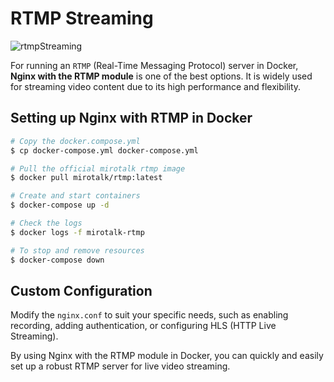 # RTMP Streaming

![rtmpStreaming](../rtmpStreaming.jpeg)

For running an `RTMP` (Real-Time Messaging Protocol) server in Docker, **Nginx with the RTMP module** is one of the best options. It is widely used for streaming video content due to its high performance and flexibility.

## Setting up Nginx with RTMP in Docker

```sh
# Copy the docker.compose.yml
$ cp docker-compose.yml docker-compose.yml

# Pull the official mirotalk rtmp image
$ docker pull mirotalk/rtmp:latest

# Create and start containers
$ docker-compose up -d

# Check the logs
$ docker logs -f mirotalk-rtmp

# To stop and remove resources
$ docker-compose down
```

## Custom Configuration

Modify the `nginx.conf` to suit your specific needs, such as enabling recording, adding authentication, or configuring HLS (HTTP Live Streaming).

By using Nginx with the RTMP module in Docker, you can quickly and easily set up a robust RTMP server for live video streaming.
